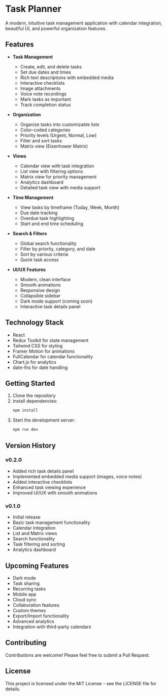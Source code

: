 # Task Planner

A modern, intuitive task management application with calendar integration, beautiful UI, and powerful organization features.

## Features

- **Task Management**
  - Create, edit, and delete tasks
  - Set due dates and times
  - Rich text descriptions with embedded media
  - Interactive checklists
  - Image attachments
  - Voice note recordings
  - Mark tasks as important
  - Track completion status

- **Organization**
  - Organize tasks into customizable lists
  - Color-coded categories
  - Priority levels (Urgent, Normal, Low)
  - Filter and sort tasks
  - Matrix view (Eisenhower Matrix)

- **Views**
  - Calendar view with task integration
  - List view with filtering options
  - Matrix view for priority management
  - Analytics dashboard
  - Detailed task view with media support

- **Time Management**
  - View tasks by timeframe (Today, Week, Month)
  - Due date tracking
  - Overdue task highlighting
  - Start and end time scheduling

- **Search & Filters**
  - Global search functionality
  - Filter by priority, category, and date
  - Sort by various criteria
  - Quick task access

- **UI/UX Features**
  - Modern, clean interface
  - Smooth animations
  - Responsive design
  - Collapsible sidebar
  - Dark mode support (coming soon)
  - Interactive task details panel

## Technology Stack

- React
- Redux Toolkit for state management
- Tailwind CSS for styling
- Framer Motion for animations
- FullCalendar for calendar functionality
- Chart.js for analytics
- date-fns for date handling

## Getting Started

1. Clone the repository
2. Install dependencies:
   ```bash
   npm install
   ```
3. Start the development server:
   ```bash
   npm run dev
   ```

## Version History

### v0.2.0
- Added rich task details panel
- Implemented embedded media support (images, voice notes)
- Added interactive checklists
- Enhanced task viewing experience
- Improved UI/UX with smooth animations

### v0.1.0
- Initial release
- Basic task management functionality
- Calendar integration
- List and Matrix views
- Search functionality
- Task filtering and sorting
- Analytics dashboard

## Upcoming Features

- Dark mode
- Task sharing
- Recurring tasks
- Mobile app
- Cloud sync
- Collaboration features
- Custom themes
- Export/Import functionality
- Advanced analytics
- Integration with third-party calendars

## Contributing

Contributions are welcome! Please feel free to submit a Pull Request.

## License

This project is licensed under the MIT License - see the LICENSE file for details.
